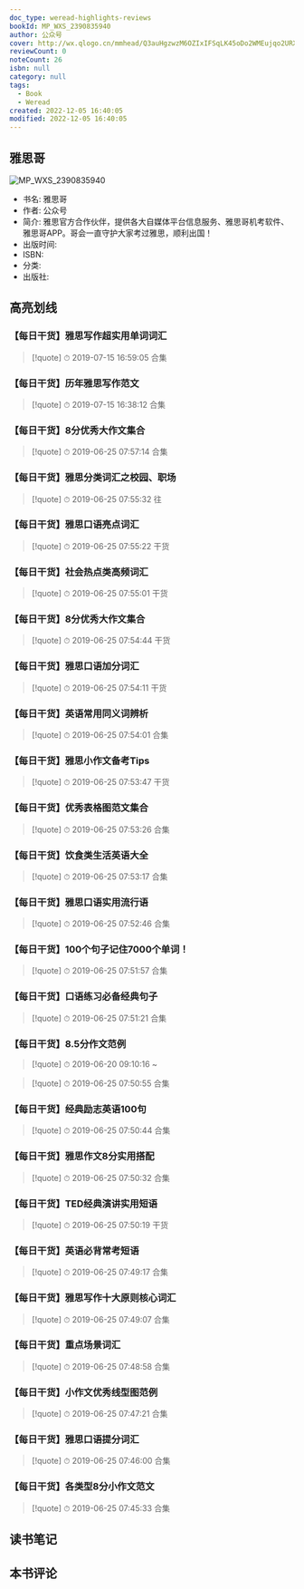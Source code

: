 ```yaml
---
doc_type: weread-highlights-reviews
bookId: MP_WXS_2390835940
author: 公众号
cover: http://wx.qlogo.cn/mmhead/Q3auHgzwzM6OZIxIFSqLK45oDo2WMEujqo2URXLzZszChpz1Jp1tlg/0
reviewCount: 0
noteCount: 26
isbn: null
category: null
tags:
  - Book
  - Weread
created: 2022-12-05 16:40:05
modified: 2022-12-05 16:40:05
---
```


## 雅思哥

![MP_WXS_2390835940](http://wx.qlogo.cn/mmhead/Q3auHgzwzM6OZIxIFSqLK45oDo2WMEujqo2URXLzZszChpz1Jp1tlg/0)
- 书名: 雅思哥
- 作者: 公众号
- 简介: 雅思官方合作伙伴，提供各大自媒体平台信息服务、雅思哥机考软件、雅思哥APP。哥会一直守护大家考过雅思，顺利出国！
- 出版时间: 
- ISBN: 
- 分类: 
- 出版社: 

## 高亮划线

### 【每日干货】雅思写作超实用单词词汇


> [!quote] ⏱ 2019-07-15 16:59:05
> 合集
 


### 【每日干货】历年雅思写作范文


> [!quote] ⏱ 2019-07-15 16:38:12
> 合集
 


### 【每日干货】8分优秀大作文集合


> [!quote] ⏱ 2019-06-25 07:57:14
> 合集
 


### 【每日干货】雅思分类词汇之校园、职场


> [!quote] ⏱ 2019-06-25 07:55:32
> 往
 


### 【每日干货】雅思口语亮点词汇


> [!quote] ⏱ 2019-06-25 07:55:22
> 干货
 


### 【每日干货】社会热点类高频词汇


> [!quote] ⏱ 2019-06-25 07:55:01
> 干货
 


### 【每日干货】8分优秀大作文集合


> [!quote] ⏱ 2019-06-25 07:54:44
> 干货
 


### 【每日干货】雅思口语加分词汇


> [!quote] ⏱ 2019-06-25 07:54:11
> 干货
 


### 【每日干货】英语常用同义词辨析


> [!quote] ⏱ 2019-06-25 07:54:01
> 合集
 


### 【每日干货】雅思小作文备考Tips


> [!quote] ⏱ 2019-06-25 07:53:47
> 干货
 


### 【每日干货】优秀表格图范文集合


> [!quote] ⏱ 2019-06-25 07:53:26
> 合集
 


### 【每日干货】饮食类生活英语大全


> [!quote] ⏱ 2019-06-25 07:53:17
> 合集
 


### 【每日干货】雅思口语实用流行语


> [!quote] ⏱ 2019-06-25 07:52:46
> 合集
 


### 【每日干货】100个句子记住7000个单词！


> [!quote] ⏱ 2019-06-25 07:51:57
> 合集
 


### 【每日干货】口语练习必备经典句子


> [!quote] ⏱ 2019-06-25 07:51:21
> 合集
 


### 【每日干货】8.5分作文范例


> [!quote] ⏱ 2019-06-20 09:10:16
> ~
 


> [!quote] ⏱ 2019-06-25 07:50:55
> 合集
 


### 【每日干货】经典励志英语100句


> [!quote] ⏱ 2019-06-25 07:50:44
> 合集
 


### 【每日干货】雅思作文8分实用搭配


> [!quote] ⏱ 2019-06-25 07:50:32
> 合集
 


### 【每日干货】TED经典演讲实用短语


> [!quote] ⏱ 2019-06-25 07:50:19
> 干货
 


### 【每日干货】英语必背常考短语


> [!quote] ⏱ 2019-06-25 07:49:17
> 合集
 


### 【每日干货】雅思写作十大原则核心词汇


> [!quote] ⏱ 2019-06-25 07:49:07
> 合集
 


### 【每日干货】重点场景词汇


> [!quote] ⏱ 2019-06-25 07:48:58
> 合集
 


### 【每日干货】小作文优秀线型图范例


> [!quote] ⏱ 2019-06-25 07:47:21
> 合集
 


### 【每日干货】雅思口语提分词汇


> [!quote] ⏱ 2019-06-25 07:46:00
> 合集
 


### 【每日干货】各类型8分小作文范文


> [!quote] ⏱ 2019-06-25 07:45:33
> 合集
 



## 读书笔记


## 本书评论

